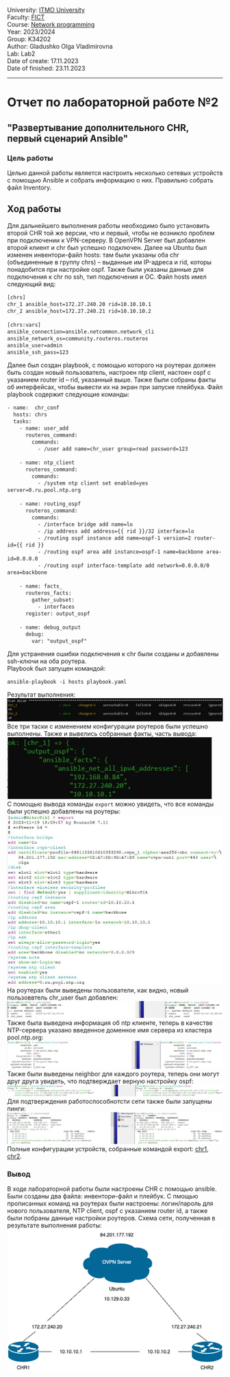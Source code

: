 University: [ITMO University](https://itmo.ru/ru/)  
Faculty: [FICT](https://fict.itmo.ru)  
Course: [Network programming](https://github.com/itmo-ict-faculty/network-programming)  
Year: 2023/2024  
Group: K34202  
Author: Gladushko Olga Vladimirovna  
Lab: Lab2  
Date of create: 17.11.2023  
Date of finished: 23.11.2023  

---
# Отчет по лабораторной работе №2  
## "Развертывание дополнительного CHR, первый сценарий Ansible"  

### Цель работы  
Целью данной работы является настроить несколько сетевых устройств c помощью Ansible и собрать информацию о них. Правильно собрать файл Inventory.  

## Ход работы  
Для дальнейшего выполнения работы необходимо было установить второй CHR той же версии, что и первый, чтобы не возникло проблем при подключении к VPN-серверу. В OpenVPN Server был добавлен второй клиент и chr был успешно подключен. 
Далее на Ubuntu был изменен инвентори-файл hosts: там были указаны оба chr (объединенные в группу chrs) – выданные им IP-адреса и rid, которы понадобится при настройке ospf. Также были указаны данные для подключения к chr по ssh, тип подключения и ОС. Файл hosts имел следующий вид: 
```
[chrs]
chr_1 ansible_host=172.27.240.20 rid=10.10.10.1
chr_2 ansible_host=172.27.240.21 rid=10.10.10.2

[chrs:vars]
ansible_connection=ansible.netcommon.network_cli
ansible_network_os=community.routeros.routeros
ansible_user=admin
ansible_ssh_pass=123
``` 
Далее был создан playbook, с помощью которого на роутерах должен быть создан новый пользователь, настроен ntp client, настоен ospf с указанием router id – rid, указанный выше. Также были собраны факты об интерфейсах, чтобы вывести их на экран при запуске плейбука. Файл playbook содержит следующие команды: 
``` 
- name:  chr_conf
  hosts: chrs
  tasks:
    - name: user_add
      routeros_command:
        commands:
          - /user add name=chr_user group=read password=123

    - name: ntp_client
      routeros_command:
        commands:
          - /system ntp client set enabled=yes server=0.ru.pool.ntp.org

    - name: routing_ospf
      routeros_command:
        commands:
          - /interface bridge add name=lo
          - /ip address add address={{ rid }}/32 interface=lo
          - /routing ospf instance add name=ospf-1 version=2 router-id={{ rid }}
          - /routing ospf area add instance=ospf-1 name=backbone area-id=0.0.0.0
          - /routing ospf interface-template add network=0.0.0.0/0 area=backbone

    - name: facts_
      routeros_facts:
        gather_subset:
          - interfaces
      register: output_ospf

    - name: debug_output
      debug:
        var: "output_ospf"
```
Для устранения ошибки подключения к chr были созданы и добавлены ssh-ключи на оба роутера.  
Playbook был запущен командой: 
```
ansible-playbook -i hosts playbook.yaml
``` 
Результат выполнения: 
![.](https://github.com/OlgaGladushko/2023_2024-network_programming-k34202-gladushko_o_v/blob/main/lab2/imgs/play_recup.jpg) 
Все три таски с изменением конфигурации роутеров были успешно выполнены. Также и вывелись собранные факты, часть вывода: 
![.](https://github.com/OlgaGladushko/2023_2024-network_programming-k34202-gladushko_o_v/blob/main/lab2/imgs/debug_output.jpg)      
С помощью вывода команды ```export``` можно увидеть, что все команды были успешно добавлены на роутеры:
![.](https://github.com/OlgaGladushko/2023_2024-network_programming-k34202-gladushko_o_v/blob/main/lab2/imgs/export.jpg) 
На роутерах были выведены пользователи, как видно, новый пользоввтель chr_user был добавлен: 
![.](https://github.com/OlgaGladushko/2023_2024-network_programming-k34202-gladushko_o_v/blob/main/lab2/imgs/user.jpg) 
Также была выведена информация об ntp клиенте, теперь в качестве NTP-сервера указано введенное доменное имя сервера из кластера pool.ntp.org: 
![.](https://github.com/OlgaGladushko/2023_2024-network_programming-k34202-gladushko_o_v/blob/main/lab2/imgs/ntp.jpg) 
Также были выведены neighbor для каждого роутера, теперь они могут друг друга увидеть, что подтверждает верную настройку ospf: 
![.](https://github.com/OlgaGladushko/2023_2024-network_programming-k34202-gladushko_o_v/blob/main/lab2/imgs/neighbor.jpg) 
Для подтверждения работоспособнотсти сети также были запущены пинги: 
![.](https://github.com/OlgaGladushko/2023_2024-network_programming-k34202-gladushko_o_v/blob/main/lab2/imgs/ping.jpg) 
Полные конфигурации устройств, собранные командой export: [chr1](https://github.com/OlgaGladushko/2023_2024-network_programming-k34202-gladushko_o_v/blob/main/lab2/chr1_conf), [chr2](https://github.com/OlgaGladushko/2023_2024-network_programming-k34202-gladushko_o_v/blob/main/lab2/chr2_conf).
### Вывод  
В ходе лабораторной работы были настроены CHR с помощью ansible. Были созданы два файла: инвентори-файл и плейбук. С пмощью прописанных команд на роутерах были настроены: логин/пароль для нового пользователя, NTP client, ospf с указанием router id, а также были побраны данные настройки роутеров. Схема сети, полученная в результате выполнения работы: 
![.](https://github.com/OlgaGladushko/2023_2024-network_programming-k34202-gladushko_o_v/blob/main/lab2/imgs/lab2.drawio.png)
